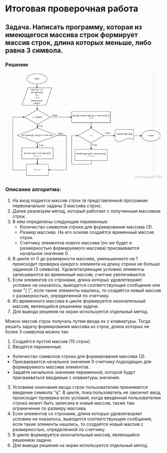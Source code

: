 # **Итоговая проверочная работа**
## **Задача.** Написать программу, которая из имеющегося массива строк формирует массив строк, длина которых меньше, либо равна 3 символа.
### **Решение**
![Блок-схема](Block_diagram.png)
### **Описание алгоритма:**
1. На вход подается массив строк (в представленной программе первоначально заданы 3 массива строк).
2. Далее реализуем метод, который работает с полученным массивом строк.
3. В нём определены следующие переменные:
   *  Количество символов строки для формирования массива (3).
   * Размер массива. На его основе создаётся временный массив строк.
   * Счетчику элементов нового массива (он же будет и размерностью формируемого массива) присваевается начальное значение 0.
4. В цикле от 0 до размерности массива, уменьшенного на 1 происходит проверка каждого элемента на длину строки не больше заданной (3 символа). Удовлетворяющие условию элементы записываются во временный массив, счетчик увеличивается.
5. Если элементов со строками, длина которых удовлетворяет условию не оказалось, выводится соответствующее сообщение или знак "[  ]", если такие элементы нашлись, то создаётся новый массив с размерностью, определенной по счетчику.
6. Из временного массива в цикле формируется окончательный массив, являющийся решением задачи.
7. Для вывода решения на экран используется отдельный метод.

Можно массив строк получать путем ввода их с клавиатуры. Тогда решить задачу формирования массива из строк, длина которых не более 3 символов можно так:
1. Создаётся пустой массив (15 строк).
2. Вводятся переменные:
  * Количество символов строки для формирования массива (3).
  * Присваевается начальное значение 0 счетчику подходящих для формируемого массива элементов.
  * Задаётя начальное значение переменной, которой будут присваиваться вводимые с клавиатуры значения.
3. Условием окончания ввода строк пользователем принимается введение символа "q". В цикле, пока пользователь не закончит ввод, происходит проверка всех условий, когда введенная пользователем строка может быть записана в новый массив, также там ограничение по размеру массива.
4. Если элементов со строками, длина которых удовлетворяет условию не оказалось, выводится соответствующее сообщение, если такие элементы нашлись, то создаётся новый массив с размерностью, определенной по счетчику.
5. В цикле формируется окончательный массив, являющийся решением задачи.
6. Для вывода решения на экран используется отдельный метод.
